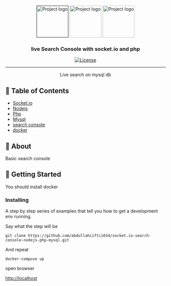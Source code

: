 <p align="center">
  <a href="" rel="noopener">
 <img width=100px height=100px src="https://socket.io/images/logo.svg" alt="Project logo"></a>
 <img width=100px height=100px src="https://www.php.net/images/logos/php-logo.svg" alt="Project logo"></a>
<img width=100px height=100px src="https://labs.mysql.com/common/logos/mysql-logo.svg?v2" alt="Project logo"></a>
</p>

<h3 align="center">live Search Console with socket.io and php </h3>

<div align="center">

[![License](https://img.shields.io/badge/license-MIT-blue.svg)](/LICENSE)

</div>

---

<p align="center"> Live search on mysql db 
    <br> 
</p>

## 📝 Table of Contents

- [Socket.io](#socket-io)
- [Nodejs](#nodejs)
- [Php](#php)
- [Mysql](#mysql)
- [search console](#search-console)
- [docker](#docker)
## 🧐 About <a name = "about"></a>

Basic search console 

## 🏁 Getting Started <a name = "getting_started"></a>

You should install docker

### Installing

A step by step series of examples that tell you how to get a development env running.

Say what the step will be

```
git clone https://github.com/abdullahciftci034/socket.io-search-console-nodejs-php-mysql.git
```

And repeat

```
docker-compose up
```
open browser

<a href="http://localhost">http://localhost</a>